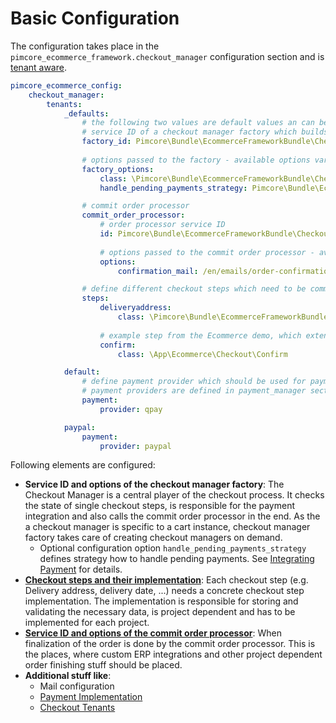 # Basic Configuration

The configuration takes place in the `pimcore_ecommerce_framework.checkout_manager` configuration section and is [tenant aware](../04_Configuration/README.md).

```yaml
pimcore_ecommerce_config:
    checkout_manager:
        tenants:
            _defaults:
                # the following two values are default values an can be omitted
                # service ID of a checkout manager factory which builds cart specific checkout managers
                factory_id: Pimcore\Bundle\EcommerceFrameworkBundle\CheckoutManager\CheckoutManagerFactory
                
                # options passed to the factory - available options vary by implementation
                factory_options:
                    class: \Pimcore\Bundle\EcommerceFrameworkBundle\CheckoutManager\V7\CheckoutManager
                    handle_pending_payments_strategy: Pimcore\Bundle\EcommerceFrameworkBundle\CheckoutManager\V7\HandlePendingPayments\CancelPaymentOrRecreateOrderStrategy

                # commit order processor
                commit_order_processor:
                    # order processor service ID
                    id: Pimcore\Bundle\EcommerceFrameworkBundle\CheckoutManager\V7\CommitOrderProcessor
                    
                    # options passed to the commit order processor - available options vary by implementation
                    options:
                        confirmation_mail: /en/emails/order-confirmation

                # define different checkout steps which need to be committed before commit of order is possible
                steps:
                    deliveryaddress:
                        class: \Pimcore\Bundle\EcommerceFrameworkBundle\CheckoutManager\DeliveryAddress
                        
                    # example step from the Ecommerce demo, which extends AbstractStep
                    confirm:
                        class: \App\Ecommerce\Checkout\Confirm

            default:
                # define payment provider which should be used for payment.
                # payment providers are defined in payment_manager section.
                payment:
                    provider: qpay

            paypal:
                payment:
                    provider: paypal

```

Following elements are configured: 
* **Service ID and options of the checkout manager factory**: The Checkout Manager is a central player of the checkout process.
  It checks the state of single checkout steps, is responsible for the payment integration and also calls the commit order 
  processor in the end. As the a checkout manager is specific to a cart instance, checkout manager factory takes care of
  creating checkout managers on demand. 
   * Optional configuration option `handle_pending_payments_strategy` defines strategy how to handle pending payments. 
     See [Integrating Payment](./07_Integrating_Payment.md) for details.
* [**Checkout steps and their implementation**](./03_Checkout_Steps.md): Each checkout step (e.g. Delivery address, 
  delivery date, ...) needs a concrete checkout step implementation. The implementation is responsible for storing 
  and validating the necessary data, is project dependent and has to be implemented for each project. 
* [**Service ID and options of the commit order processor**](./05_Committing_Orders.md): When finalization of the order is 
   done by the commit order processor. This is the places, where custom ERP integrations and other project dependent 
   order finishing stuff should be placed. 
* **Additional stuff like**: 
   * Mail configuration
   * [Payment Implementation](./07_Integrating_Payment.md)
   * [Checkout Tenants](./09_Checkout_Tenants.md)
